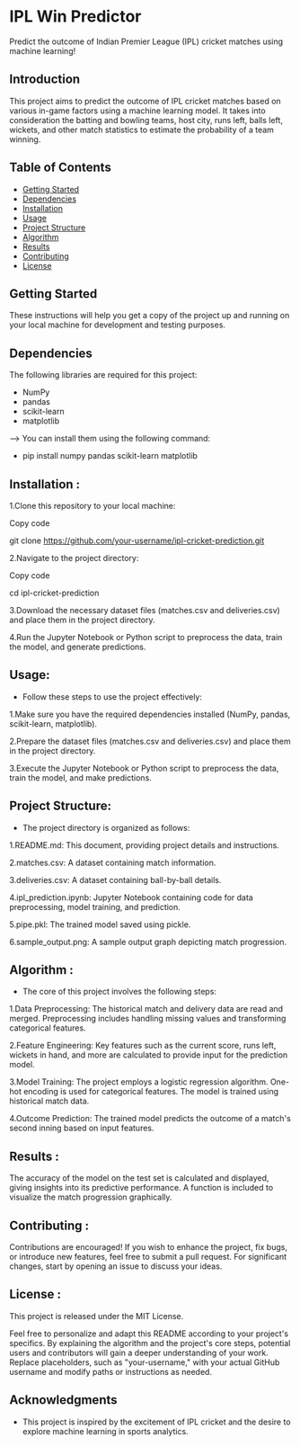 # IPL Win Predictor

Predict the outcome of Indian Premier League (IPL) cricket matches using machine learning!

## Introduction

This project aims to predict the outcome of IPL cricket matches based on various in-game factors using a machine learning model. It takes into consideration the batting and bowling teams, host city, runs left, balls left, wickets, and other match statistics to estimate the probability of a team winning.

## Table of Contents

- [Getting Started](#getting-started)
- [Dependencies](#dependencies)
- [Installation](#installation)
- [Usage](#usage)
- [Project Structure](#projectstructure)
- [Algorithm](#algorithm)
- [Results](#results)
- [Contributing](#contributing)
- [License](#license)

## Getting Started

These instructions will help you get a copy of the project up and running on your local machine for development and testing purposes.


## Dependencies
The following libraries are required for this project:

* NumPy
* pandas
* scikit-learn
* matplotlib
  
--> You can install them using the following command:

* pip install numpy pandas scikit-learn matplotlib
  
 ## Installation :

1.Clone this repository to your local machine:

Copy code

git clone https://github.com/your-username/ipl-cricket-prediction.git

2.Navigate to the project directory:

Copy code

cd ipl-cricket-prediction

3.Download the necessary dataset files (matches.csv and deliveries.csv) and place them in the project directory.

4.Run the Jupyter Notebook or Python script to preprocess the data, train the model, and generate predictions.

## Usage: 

* Follow these steps to use the project effectively:

1.Make sure you have the required dependencies installed (NumPy, pandas, scikit-learn, matplotlib).

2.Prepare the dataset files (matches.csv and deliveries.csv) and place them in the project directory.

3.Execute the Jupyter Notebook or Python script to preprocess the data, train the model, and make predictions.

## Project Structure:

* The project directory is organized as follows:

1.README.md: This document, providing project details and instructions.

2.matches.csv: A dataset containing match information.

3.deliveries.csv: A dataset containing ball-by-ball details.

4.ipl_prediction.ipynb: Jupyter Notebook containing code for data preprocessing, model training, and prediction.

5.pipe.pkl: The trained model saved using pickle.

6.sample_output.png: A sample output graph depicting match progression.

## Algorithm :

* The core of this project involves the following steps:

1.Data Preprocessing: The historical match and delivery data are read and merged. Preprocessing includes handling missing values and transforming categorical features.

2.Feature Engineering: Key features such as the current score, runs left, wickets in hand, and more are calculated to provide input for the prediction model.

3.Model Training: The project employs a logistic regression algorithm. One-hot encoding is used for categorical features. The model is trained using historical match data.

4.Outcome Prediction: The trained model predicts the outcome of a match's second inning based on input features.

## Results :

The accuracy of the model on the test set is calculated and displayed, giving insights into its predictive performance. A function is included to visualize the match progression graphically.

## Contributing :

Contributions are encouraged! If you wish to enhance the project, fix bugs, or introduce new features, feel free to submit a pull request. For significant changes, start by opening an issue to discuss your ideas.

## License :

This project is released under the MIT License.

Feel free to personalize and adapt this README according to your project's specifics. By explaining the algorithm and the project's core steps, potential users and contributors will gain a deeper understanding of your work. Replace placeholders, such as "your-username," with your actual GitHub username and modify paths or instructions as needed.

## Acknowledgments

- This project is inspired by the excitement of IPL cricket and the desire to explore machine learning in sports analytics.

